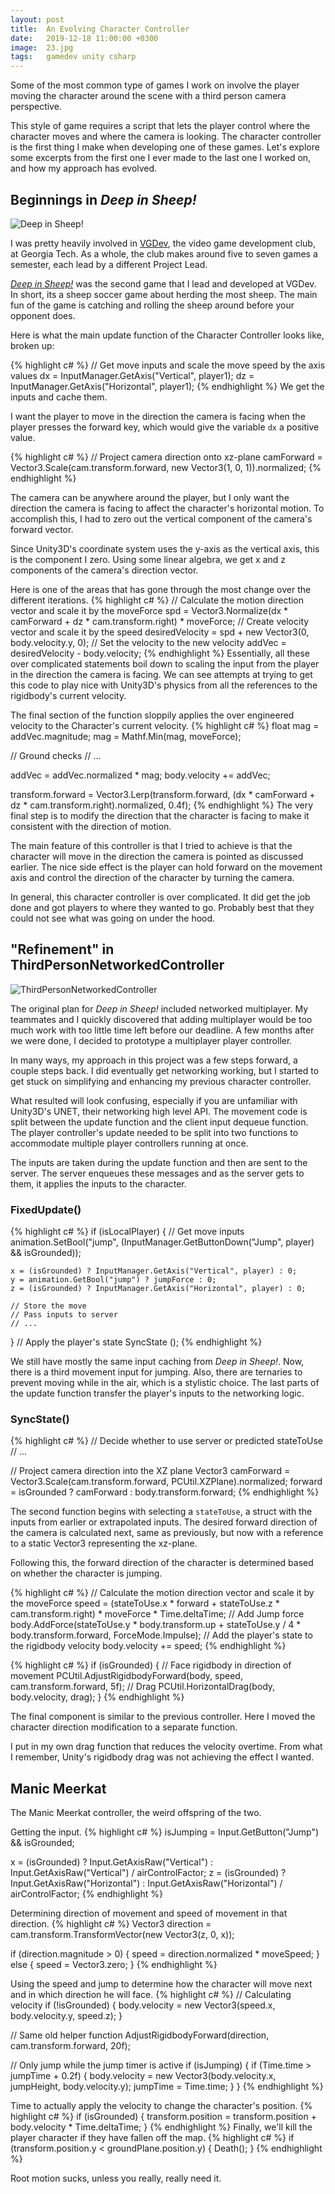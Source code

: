 ```yaml
---
layout: post
title:  An Evolving Character Controller
date:   2019-12-18 11:00:00 +0300
image:  23.jpg
tags:   gamedev unity csharp
---
```


Some of the most common type of games I work on involve the player moving the character around the scene with a third person camera perspective.

This style of game requires a script that lets the player control where the character moves and where the camera is looking. The character controller is the first thing I make when developing one of these games. Let's explore some excerpts from the first one I ever made to the last one I worked on, and how my approach has evolved.


## Beginnings in *Deep in Sheep!*

![*Deep in Sheep!*](https://vgdev.gtorg.gatech.edu/wp-content/uploads/games/spring2016/deepinsheep/screenshot1.jpg)

I was pretty heavily involved in [VGDev](http://vgdev.org), the video game development club, at Georgia Tech. As a whole, the club makes around five to seven games a semester, each lead by a different Project Lead.

[*Deep in Sheep!*](http://vgdev.gtorg.gatech.edu/game/deep-in-sheep/) was the second game that I lead and developed at VGDev. In short, its a sheep soccer game about herding the most sheep. The main fun of the game is catching and rolling the sheep around before your opponent does.

Here is what the main update function of the Character Controller looks like, broken up:

{% highlight c# %}
// Get move inputs and scale the move speed by the axis values
dx = InputManager.GetAxis("Vertical", player1);
dz = InputManager.GetAxis("Horizontal", player1);
{% endhighlight %}
We get the inputs and cache them.

I want the player to move in the direction the camera is facing when the player presses the forward key, which would give the variable `dx` a positive value.

{% highlight c# %}
// Project camera direction onto xz-plane
camForward = Vector3.Scale(cam.transform.forward, new Vector3(1, 0, 1)).normalized;
{% endhighlight %}

The camera can be anywhere around the player, but I only want the direction the camera is facing to affect the character's horizontal motion. To accomplish this, I had to zero out the vertical component of the camera's forward vector. 

Since Unity3D's coordinate system uses the y-axis as the vertical axis, this is the component I zero. Using some linear algebra, we get x and z components of the camera's direction vector.

Here is one of the areas that has gone through the most change over the different iterations.
{% highlight c# %}
// Calculate the motion direction vector and scale it by the moveForce
spd = Vector3.Normalize(dx * camForward + dz * cam.transform.right) * moveForce;
// Create velocity vector and scale it by the speed
desiredVelocity = spd + new Vector3(0, body.velocity.y, 0);
// Set the velocity to the new velocity
addVec = desiredVelocity - body.velocity;
{% endhighlight %}
Essentially, all these over complicated statements boil down to scaling the input from the player in the direction the camera is facing. We can see attempts at trying to get this code to play nice with Unity3D's physics from all the references to the rigidbody's current velocity. 

The final section of the function sloppily applies the over engineered velocity to the Character's current velocity. 
{% highlight c# %}
float mag = addVec.magnitude;
mag = Mathf.Min(mag, moveForce);

// Ground checks
// ...

addVec = addVec.normalized * mag;
body.velocity += addVec;

transform.forward = Vector3.Lerp(transform.forward,
                                 (dx * camForward + dz * cam.transform.right).normalized,
                                 0.4f);
{% endhighlight %}
The very final step is to modify the direction that the character is facing to make it consistent with the direction of motion.

The main feature of this controller is that I tried to achieve is that the character will move in the direction the camera is pointed as discussed earlier. The nice side effect is the player can hold forward on the movement axis and control the direction of the character by turning the camera.

In general, this character controller is over complicated. It did get the job done and got players to where they wanted to go. Probably best that they could not see what was going on under the hood.

## "Refinement" in ThirdPersonNetworkedController
![ThirdPersonNetworkedController](https://image.ibb.co/mYphBK/networkedmultiplater.png)

The original plan for *Deep in Sheep!* included networked multiplayer. My teammates and I quickly discovered that adding multiplayer would be too much work with too little time left before our deadline. A few months after we were done, I decided to prototype a multiplayer player controller.

In many ways, my approach in this project was a few steps forward, a couple steps back. 
I did eventually get networking working, but I started to get stuck on simplifying and enhancing my previous character controller. 

What resulted will look confusing, especially if you are unfamiliar with Unity3D's UNET, their networking high level API. The movement code is split between the update function and the client input dequeue function. The player controller's update needed to be split into two functions to accommodate multiple player controllers running at once. 

The inputs are taken during the update function and then are sent to the server. The server enqueues these messages and as the server gets to them, it applies the inputs to the character.

### FixedUpdate()
{% highlight c# %}
if (isLocalPlayer) {
    // Get move inputs
    animation.SetBool("jump", (InputManager.GetButtonDown("Jump", player) && isGrounded));

    x = (isGrounded) ? InputManager.GetAxis("Vertical", player) : 0;
    y = animation.GetBool("jump") ? jumpForce : 0;
    z = (isGrounded) ? InputManager.GetAxis("Horizontal", player) : 0;

    // Store the move
    // Pass inputs to server
    // ... 
}
// Apply the player's state
SyncState ();
{% endhighlight %}

We still have mostly the same input caching from *Deep in Sheep!*. Now, there is a third movement input for jumping. Also, there are ternaries to prevent moving while in the air, which is a stylistic choice. The last parts of the update function transfer the player's inputs to the networking logic.

### SyncState()
{% highlight c# %}
// Decide whether to use server or predicted stateToUse
// ...

// Project camera direction into the XZ plane
Vector3 camForward = Vector3.Scale(cam.transform.forward,
        PCUtil.XZPlane).normalized;
forward = isGrounded ? camForward : body.transform.forward;
{% endhighlight %}

The second function begins with selecting a `stateToUse`, a struct with the inputs from earlier or extrapolated inputs. The desired forward direction of the camera is calculated next, same as previously, but now with a reference to a static Vector3 representing the xz-plane. 

Following this, the forward direction of the character is determined based on whether the character is jumping.

{% highlight c# %} 
// Calculate the motion direction vector and scale it by the moveForce
speed = (stateToUse.x * forward + stateToUse.z * cam.transform.right) * moveForce * Time.deltaTime;
// Add Jump force
body.AddForce(stateToUse.y * body.transform.up
    + stateToUse.y / 4 * body.transform.forward, ForceMode.Impulse);
// Add the player's state to the rigidbody velocity
body.velocity += speed;
{% endhighlight %}



{% highlight c# %}
if (isGrounded) {
    // Face rigidbody in direction of movement
    PCUtil.AdjustRigidbodyForward(body, speed, cam.transform.forward, 5f);
    // Drag
    PCUtil.HorizontalDrag(body, body.velocity, drag);
}
{% endhighlight %}

The final component is similar to the previous controller. Here I moved the character direction modification to a separate function. 

I put in my own drag function that reduces the velocity overtime. From what I remember, Unity's rigidbody drag was not achieving the effect I wanted.

 
## Manic Meerkat
The Manic Meerkat controller, the weird offspring of the two.

Getting the input.
{% highlight c# %}
isJumping = Input.GetButton("Jump") && isGrounded;

x = (isGrounded) ? Input.GetAxisRaw("Vertical") : Input.GetAxisRaw("Vertical") / airControlFactor;
z = (isGrounded) ? Input.GetAxisRaw("Horizontal") : Input.GetAxisRaw("Horizontal") / airControlFactor;
{% endhighlight %}

Determining direction of movement and speed of movement in that direction.
{% highlight c# %}
Vector3 direction = cam.transform.TransformVector(new Vector3(z, 0, x));

if (direction.magnitude > 0) {
    speed = direction.normalized * moveSpeed;
} else {
    speed = Vector3.zero;
}
{% endhighlight %}

Using the speed and jump to determine how the character will move next and in which direction he will face.
{% highlight c# %}
// Calculating velocity
if (!isGrounded) {
    body.velocity = new Vector3(speed.x, body.velocity.y, speed.z);
}

// Same old helper function
AdjustRigidbodyForward(direction, cam.transform.forward, 20f);

// Only jump while the jump timer is active
if (isJumping) {
    if (Time.time > jumpTime + 0.2f) {
        body.velocity = new Vector3(body.velocity.x, jumpHeight, body.velocity.y);
        jumpTime = Time.time;
    }
}
{% endhighlight %}

Time to actually apply the velocity to change the character's position.
{% highlight c# %}
if (isGrounded) {
    transform.position = transform.position + body.velocity * Time.deltaTime;
}
{% endhighlight %}
Finally, we'll kill the player character if they have fallen off the map.
{% highlight c# %}
if (transform.position.y < groundPlane.position.y) {
    Death();
}
{% endhighlight %}

Root motion sucks, unless you really, really need it.